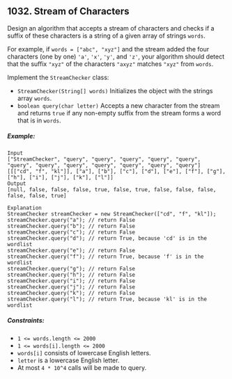 ## 1032. Stream of Characters

Design an algorithm that accepts a stream of characters and checks if a suffix of these characters is a string of a given array of strings ```words```.

For example, if ```words = ["abc", "xyz"]``` and the stream added the four characters (one by one) ```'a'```, ```'x'```, ```'y'```, and ```'z'```, your algorithm should detect that the suffix ```"xyz"``` of the characters ```"axyz"``` matches ```"xyz"``` from ```words```.

Implement the ```StreamChecker``` class:

* ```StreamChecker(String[] words)``` Initializes the object with the strings array ```words```.
* ```boolean query(char letter)``` Accepts a new character from the stream and returns ```true``` if any non-empty suffix from the stream forms a word that is in ```words```.
##### Example:
```
Input
["StreamChecker", "query", "query", "query", "query", "query", "query", "query", "query", "query", "query", "query", "query"]
[[["cd", "f", "kl"]], ["a"], ["b"], ["c"], ["d"], ["e"], ["f"], ["g"], ["h"], ["i"], ["j"], ["k"], ["l"]]
Output
[null, false, false, false, true, false, true, false, false, false, false, false, true]

Explanation
StreamChecker streamChecker = new StreamChecker(["cd", "f", "kl"]);
streamChecker.query("a"); // return False
streamChecker.query("b"); // return False
streamChecker.query("c"); // return False
streamChecker.query("d"); // return True, because 'cd' is in the wordlist
streamChecker.query("e"); // return False
streamChecker.query("f"); // return True, because 'f' is in the wordlist
streamChecker.query("g"); // return False
streamChecker.query("h"); // return False
streamChecker.query("i"); // return False
streamChecker.query("j"); // return False
streamChecker.query("k"); // return False
streamChecker.query("l"); // return True, because 'kl' is in the wordlist
```

##### Constraints:

* ```1 <= words.length <= 2000```
* ```1 <= words[i].length <= 2000```
* ```words[i]``` consists of lowercase English letters.
* ```letter``` is a lowercase English letter.
* At most ```4 * 10^4``` calls will be made to query.